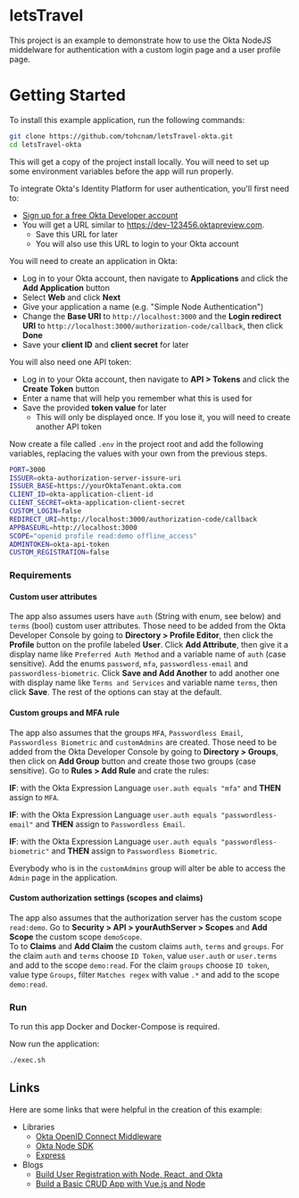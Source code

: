 # letsTravel
This project is an example to demonstrate how to use the Okta NodeJS middelware for authentication with a custom login page and a user profile page. 

# Getting Started
To install this example application, run the following commands:
```bash
git clone https://github.com/tohcnam/letsTravel-okta.git
cd letsTravel-okta
```

This will get a copy of the project install locally. You will need to set up some environment variables before the app will run properly.

To integrate Okta's Identity Platform for user authentication, you'll first need to:

* [Sign up for a free Okta Developer account](https://www.okta.com/developer/signup/)
* You will get a URL similar to https://dev-123456.oktapreview.com.
  * Save this URL for later
  * You will also use this URL to login to your Okta account

You will need to create an application in Okta:

* Log in to your Okta account, then navigate to **Applications** and click the **Add Application** button
* Select **Web** and click **Next**
* Give your application a name (e.g. "Simple Node Authentication")
* Change the **Base URI** to `http://localhost:3000` and the **Login redirect URI** to `http://localhost:3000/authorization-code/callback`, then click **Done**
* Save your **client ID** and **client secret** for later

You will also need one API token:

* Log in to your Okta account, then navigate to **API > Tokens** and click the **Create Token** button
* Enter a name that will help you remember what this is used for
* Save the provided **token value** for later
  * This will only be displayed once. If you lose it, you will need to create another API token

Now create a file called `.env` in the project root and add the following variables, replacing the values with your own from the previous steps.

```bash
PORT=3000
ISSUER=okta-authorization-server-issure-uri
ISSUER_BASE=https://yourOktaTenant.okta.com
CLIENT_ID=okta-application-client-id
CLIENT_SECRET=okta-application-client-secret
CUSTOM_LOGIN=false
REDIRECT_URI=http://localhost:3000/authorization-code/callback
APPBASEURL=http://localhost:3000
SCOPE="openid profile read:demo offline_access"
ADMINTOKEN=okta-api-token
CUSTOM_REGISTRATION=false
```

### Requirements

#### Custom user attributes

The app also assumes users have `auth` (String with enum, see below) and `terms` (bool) custom user attributes. Those need to be added from the Okta Developer Console by going to **Directory > Profile Editor**, then click the **Profile** button on the profile labeled **User**. Click **Add Attribute**, then give it a display name like `Preferred Auth Method` and a variable name of `auth` (case sensitive). Add the enums `password`, `mfa`, `passwordless-email` and `passwordless-biometric`. Click **Save and Add Another** to add another one with display name like `Terms and Services` and variable name `terms`, then click **Save**. The rest of the options can stay at the default. 

#### Custom groups and MFA rule

The app also assumes that the groups `MFA`, `Passwordless Email`, `Passwordless Biometric` and `customAdmins` are created. Those need to be added from the Okta Developer Console by going to **Directory > Groups**, then click on **Add Group** button and create those two groups (case sensitive). Go to **Rules > Add Rule** and crate the rules:

**IF**: with the Okta Expression Language `user.auth equals "mfa"` and **THEN** assign to `MFA`.  

**IF**: with the Okta Expression Language `user.auth equals "passwordless-email"` and **THEN** assign to `Passwordless Email`.  

**IF**: with the Okta Expression Language `user.auth equals "passwordless-biometric"` and **THEN** assign to `Passwordless Biometric`.  

Everybody who is in the `customAdmins` group will alter be able to access the `Admin` page in the application. 

#### Custom authorization settings (scopes and claims)

The app also assumes that the authorization server has the custom scope `read:demo`. Go to **Security > API > yourAuthServer > Scopes** and **Add Scope** the custom scope `demoScope`.  
To to **Claims** and **Add Claim** the custom claims `auth`, `terms` and `groups`. For the claim `auth` and `terms` choose `ID Token`, value `user.auth` or `user.terms` and add to the scope `demo:read`. For the claim `groups` choose `ID token`, value type `Groups`, filter `Matches regex` with value `.*` and add to the scope `demo:read`. 

### Run

To run this app Docker and Docker-Compose is required. 

Now run the application:
```bash
./exec.sh
```

## Links

Here are some links that were helpful in the creation of this example:

* Libraries
  * [Okta OpenID Connect Middleware](https://github.com/okta/okta-oidc-js/tree/master/packages/oidc-middleware)
  * [Okta Node SDK](https://github.com/okta/okta-sdk-nodejs)
  * [Express](https://github.com/expressjs/express)
* Blogs
  * [Build User Registration with Node, React, and Okta](https://developer.okta.com/blog/2018/02/06/build-user-registration-with-node-react-and-okta)
  * [Build a Basic CRUD App with Vue.js and Node](https://developer.okta.com/blog/2018/02/15/build-crud-app-vuejs-node)
